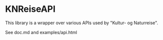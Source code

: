 KNReiseAPI
==========

This library is a wrapper over various APIs used by "Kultur- og Naturreise".

See doc.md and examples/api.html
